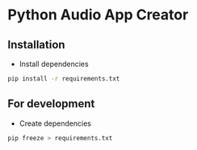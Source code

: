 # Python Audio App Creator

## Installation

- Install dependencies

```bash
pip install -r requirements.txt
```



## For development

- Create dependencies

```bash
pip freeze > requirements.txt
```